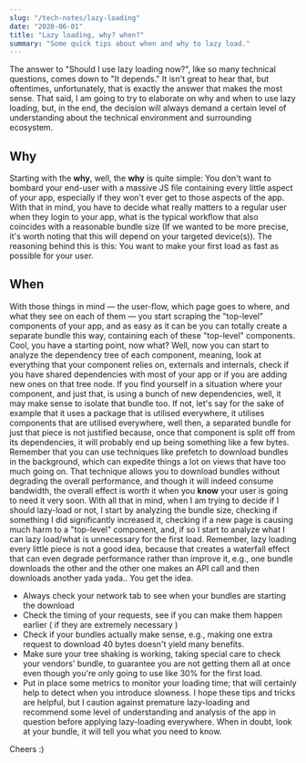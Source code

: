 ```yaml
---
slug: "/tech-notes/lazy-loading"
date: "2020-06-01"
title: "Lazy loading, why? when?"
summary: "Some quick tips about when and why to lazy load."
---
```


The answer to "Should I use lazy loading now?", like so many technical questions, comes down to "It depends." It isn't great to hear that, but oftentimes, unfortunately, that is exactly the answer that makes the most sense.
That said, I am going to try to elaborate on why and when to use lazy loading, but, in the end, the decision will always demand a certain level of understanding about the technical environment and surrounding ecosystem.

## Why

Starting with the **why**, well, the **why** is quite simple: You don't want to bombard your end-user with a massive JS file containing every little aspect of your app, especially if they won't ever get to those aspects of the app. With that in mind, you have to decide what really matters to a regular user when they login to your app, what is the typical workflow that also coincides with a reasonable bundle size (If we wanted to be more precise, it's worth noting that this will depend on your targeted device(s)). The reasoning behind this is this: You want to make your first load as fast as possible for your user.

## When

With those things in mind — the user-flow, which page goes to where, and what they see on each of them — you start scraping the "top-level" components of your app, and as easy as it can be you can totally create a separate bundle this way, containing each of these "top-level" components. Cool, you have a starting point, now what?
Well, now you can start to analyze the dependency tree of each component, meaning, look at everything that your component relies on, externals and internals, check if you have shared dependencies with most of your app or if you are adding new ones on that tree node. If you find yourself in a situation where your component, and just that, is using a bunch of new dependencies, well, it may make sense to isolate that bundle too. If not, let's say for the sake of example that it uses a package that is utilised everywhere, it utilises components that are utilised everywhere, well then, a separated bundle for just that piece is not justified because, once that component is split off from its dependencies, it will probably end up being something like a few bytes.
Remember that you can use techniques like prefetch to download bundles in the background, which can expedite things a lot on views that have too much going on. That technique allows you to download bundles without degrading the overall performance, and though it will indeed consume bandwidth, the overall effect is worth it when you **know** your user is going to need it very soon. 
With all that in mind, when I am trying to decide if I should lazy-load or not, I start by analyzing the bundle size, checking if something I did significantly increased it, checking if a new page is causing much harm to a "top-level" component, and, if so I start to analyze what I can lazy load/what is unnecessary for the first load. Remember, lazy loading every little piece is not a good idea, because that creates a waterfall effect that can even degrade performance rather than improve it, e.g., one bundle downloads the other and the other one makes an API call and then downloads another yada yada.. You get the idea.
* Always check your network tab to see when your bundles are starting the download
* Check the timing of your requests, see if you can make them happen earlier ( if they are extremely necessary )
* Check if your bundles actually make sense, e.g., making one extra request to download 40 bytes doesn't yield many benefits.
* Make sure your tree shaking is working, taking special care to check your vendors' bundle, to guarantee you are not getting them all at once even though you're only going to use like 30% for the first load.
* Put in place some metrics to monitor your loading time; that will certainly help to detect when you introduce slowness.
I hope these tips and tricks are helpful, but I caution against premature lazy-loading and recommend some level of understanding and analysis of the app in question before applying lazy-loading everywhere. When in doubt, look at your bundle, it will tell you what you need to know.

Cheers :)
